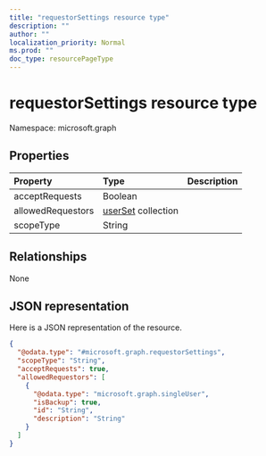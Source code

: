 ```yaml
---
title: "requestorSettings resource type"
description: ""
author: ""
localization_priority: Normal
ms.prod: ""
doc_type: resourcePageType
---
```


# requestorSettings resource type


Namespace: microsoft.graph



## Properties
|Property|Type|Description|
|:---|:---|:---|
|acceptRequests|Boolean||
|allowedRequestors|[userSet](../resources/userset.md) collection||
|scopeType|String||

## Relationships
None

## JSON representation
Here is a JSON representation of the resource.
<!-- {
  "blockType": "resource",
  "@odata.type": "microsoft.graph.requestorSettings"
}
-->
``` json
{
  "@odata.type": "#microsoft.graph.requestorSettings",
  "scopeType": "String",
  "acceptRequests": true,
  "allowedRequestors": [
    {
      "@odata.type": "microsoft.graph.singleUser",
      "isBackup": true,
      "id": "String",
      "description": "String"
    }
  ]
}
```

